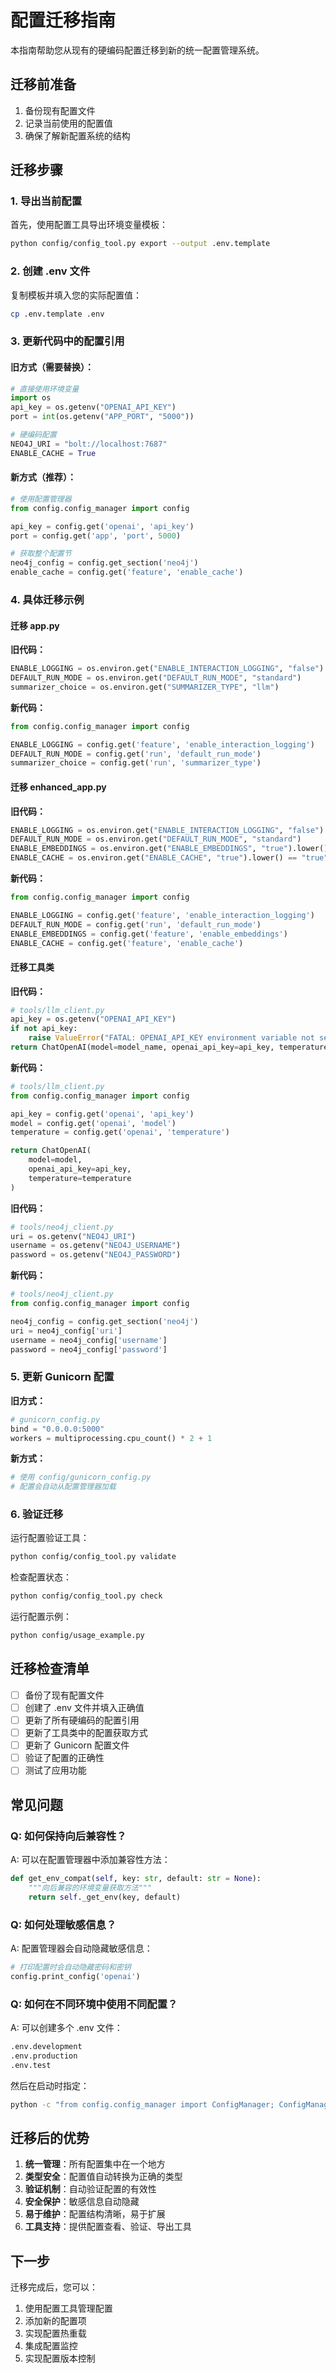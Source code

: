 # 配置迁移指南

本指南帮助您从现有的硬编码配置迁移到新的统一配置管理系统。

## 迁移前准备

1. 备份现有配置文件
2. 记录当前使用的配置值
3. 确保了解新配置系统的结构

## 迁移步骤

### 1. 导出当前配置

首先，使用配置工具导出环境变量模板：

```bash
python config/config_tool.py export --output .env.template
```

### 2. 创建 .env 文件

复制模板并填入您的实际配置值：

```bash
cp .env.template .env
```

### 3. 更新代码中的配置引用

#### 旧方式（需要替换）：

```python
# 直接使用环境变量
import os
api_key = os.getenv("OPENAI_API_KEY")
port = int(os.getenv("APP_PORT", "5000"))

# 硬编码配置
NEO4J_URI = "bolt://localhost:7687"
ENABLE_CACHE = True
```

#### 新方式（推荐）：

```python
# 使用配置管理器
from config.config_manager import config

api_key = config.get('openai', 'api_key')
port = config.get('app', 'port', 5000)

# 获取整个配置节
neo4j_config = config.get_section('neo4j')
enable_cache = config.get('feature', 'enable_cache')
```

### 4. 具体迁移示例

#### 迁移 app.py

**旧代码：**
```python
ENABLE_LOGGING = os.environ.get("ENABLE_INTERACTION_LOGGING", "false").lower() == "true"
DEFAULT_RUN_MODE = os.environ.get("DEFAULT_RUN_MODE", "standard")
summarizer_choice = os.environ.get("SUMMARIZER_TYPE", "llm")
```

**新代码：**
```python
from config.config_manager import config

ENABLE_LOGGING = config.get('feature', 'enable_interaction_logging')
DEFAULT_RUN_MODE = config.get('run', 'default_run_mode')
summarizer_choice = config.get('run', 'summarizer_type')
```

#### 迁移 enhanced_app.py

**旧代码：**
```python
ENABLE_LOGGING = os.environ.get("ENABLE_INTERACTION_LOGGING", "false").lower() == "true"
DEFAULT_RUN_MODE = os.environ.get("DEFAULT_RUN_MODE", "standard")
ENABLE_EMBEDDINGS = os.environ.get("ENABLE_EMBEDDINGS", "true").lower() == "true"
ENABLE_CACHE = os.environ.get("ENABLE_CACHE", "true").lower() == "true"
```

**新代码：**
```python
from config.config_manager import config

ENABLE_LOGGING = config.get('feature', 'enable_interaction_logging')
DEFAULT_RUN_MODE = config.get('run', 'default_run_mode')
ENABLE_EMBEDDINGS = config.get('feature', 'enable_embeddings')
ENABLE_CACHE = config.get('feature', 'enable_cache')
```

#### 迁移工具类

**旧代码：**
```python
# tools/llm_client.py
api_key = os.getenv("OPENAI_API_KEY")
if not api_key:
    raise ValueError("FATAL: OPENAI_API_KEY environment variable not set.")
return ChatOpenAI(model=model_name, openai_api_key=api_key, temperature=0)
```

**新代码：**
```python
# tools/llm_client.py
from config.config_manager import config

api_key = config.get('openai', 'api_key')
model = config.get('openai', 'model')
temperature = config.get('openai', 'temperature')

return ChatOpenAI(
    model=model, 
    openai_api_key=api_key, 
    temperature=temperature
)
```

**旧代码：**
```python
# tools/neo4j_client.py
uri = os.getenv("NEO4J_URI")
username = os.getenv("NEO4J_USERNAME")
password = os.getenv("NEO4J_PASSWORD")
```

**新代码：**
```python
# tools/neo4j_client.py
from config.config_manager import config

neo4j_config = config.get_section('neo4j')
uri = neo4j_config['uri']
username = neo4j_config['username']
password = neo4j_config['password']
```

### 5. 更新 Gunicorn 配置

**旧方式：**
```python
# gunicorn_config.py
bind = "0.0.0.0:5000"
workers = multiprocessing.cpu_count() * 2 + 1
```

**新方式：**
```python
# 使用 config/gunicorn_config.py
# 配置会自动从配置管理器加载
```

### 6. 验证迁移

运行配置验证工具：

```bash
python config/config_tool.py validate
```

检查配置状态：

```bash
python config/config_tool.py check
```

运行配置示例：

```bash
python config/usage_example.py
```

## 迁移检查清单

- [ ] 备份了现有配置文件
- [ ] 创建了 .env 文件并填入正确值
- [ ] 更新了所有硬编码的配置引用
- [ ] 更新了工具类中的配置获取方式
- [ ] 更新了 Gunicorn 配置文件
- [ ] 验证了配置的正确性
- [ ] 测试了应用功能

## 常见问题

### Q: 如何保持向后兼容性？

A: 可以在配置管理器中添加兼容性方法：

```python
def get_env_compat(self, key: str, default: str = None):
    """向后兼容的环境变量获取方法"""
    return self._get_env(key, default)
```

### Q: 如何处理敏感信息？

A: 配置管理器会自动隐藏敏感信息：

```python
# 打印配置时会自动隐藏密码和密钥
config.print_config('openai')
```

### Q: 如何在不同环境中使用不同配置？

A: 可以创建多个 .env 文件：

```bash
.env.development
.env.production
.env.test
```

然后在启动时指定：

```bash
python -c "from config.config_manager import ConfigManager; ConfigManager('.env.production')"
```

## 迁移后的优势

1. **统一管理**：所有配置集中在一个地方
2. **类型安全**：配置值自动转换为正确的类型
3. **验证机制**：自动验证配置的有效性
4. **安全保护**：敏感信息自动隐藏
5. **易于维护**：配置结构清晰，易于扩展
6. **工具支持**：提供配置查看、验证、导出工具

## 下一步

迁移完成后，您可以：

1. 使用配置工具管理配置
2. 添加新的配置项
3. 实现配置热重载
4. 集成配置监控
5. 实现配置版本控制 